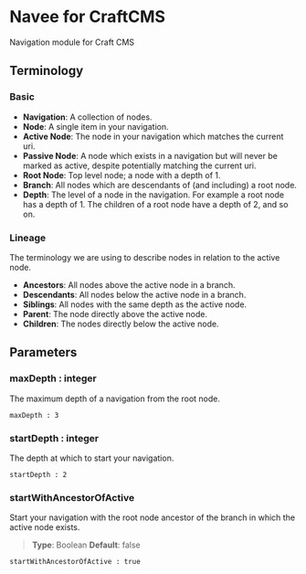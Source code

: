 # Navee for CraftCMS
Navigation module for Craft CMS


## Terminology
### Basic
* **Navigation**: A collection of nodes.
* **Node**: A single item in your navigation.
* **Active Node**: The node in your navigation which matches the current uri.
* **Passive Node**: A node which exists in a navigation but will never be marked as active, despite potentially matching the current uri.
* **Root Node**: Top level node; a node with a depth of 1.
* **Branch**: All nodes which are descendants of (and including) a root node.
* **Depth**: The level of a node in the navigation. For example a root node has a depth of 1. The children of a root node have a depth of 2, and so on.

### Lineage
The terminology we are using to describe nodes in relation to the active node.

* **Ancestors**: All nodes above the active node in a branch.
* **Descendants**: All nodes below the active node in a branch.
* **Siblings**: All nodes with the same depth as the active node.
* **Parent**: The node directly above the active node.
* **Children**: The nodes directly below the active node.

## Parameters
### maxDepth : integer
The maximum depth of a navigation from the root node.

    maxDepth : 3

### startDepth : integer
The depth at which to start your navigation.

    startDepth : 2

### startWithAncestorOfActive
Start your navigation with the root node ancestor of the branch in which the active node exists.

> **Type**: Boolean
> **Default**: false

    startWithAncestorOfActive : true
